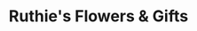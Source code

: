 ---
title: "Ruthie's Flowers & Gifts"
url: /mountainair/ruthies-flowers-and-gifts/
shop: florist
---